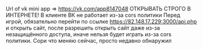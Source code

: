 Url of vk mini app => https://vk.com/app8147048
ОТКРЫВАТЬ СТРОГО В ИНТЕРНЕТЕ!
В клиенте ВК не работает из-за cors политики
Перед игрой, обязательно перейти по ссылке https://82.148.17.229:3000/api.php и открыть сайт, после разрешить открыть сайт даже из-за незащищённого доступа, иначе нельзя будет играть из-за cors политики.
Сори что меняю сейчас, просто недавно обнаружил
